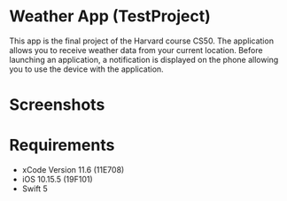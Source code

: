 # Weather App (TestProject)

This app is the final project of the Harvard course CS50. 
The application allows you to receive weather data from your current location. 
Before launching an application, a notification is displayed on the phone allowing 
you to use the device with the application.



# Screenshots

# Requirements
* xCode Version 11.6 (11E708)
* iOS 10.15.5 (19F101)
* Swift 5
